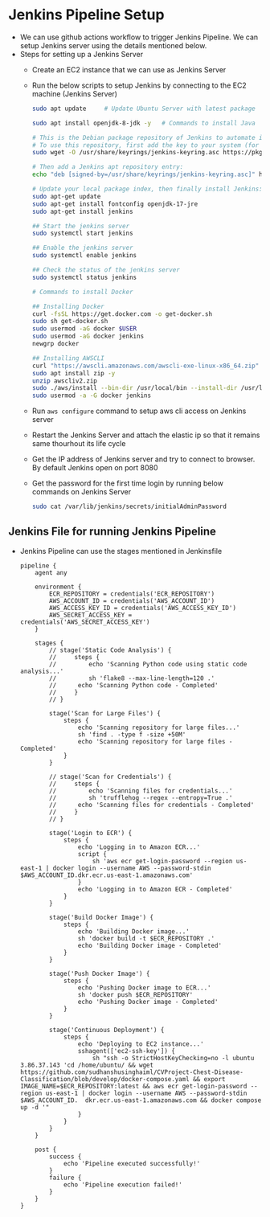 # Jenkins Pipeline Setup 
- We can use github actions workflow to trigger Jenkins Pipeline. We can setup Jenkins server using the details mentioned below.
- Steps for setting up a Jenkins Server
    - Create an EC2 instance that we can use as Jenkins Server
    - Run the below scripts to setup Jenkins by connecting to the EC2 machine (Jenkins Server)
        ```sh
        sudo apt update     # Update Ubuntu Server with latest package

        sudo apt install openjdk-8-jdk -y   # Commands to install Java

        # This is the Debian package repository of Jenkins to automate installation and upgrade.
        # To use this repository, first add the key to your system (for the Weekly Release Line):
        sudo wget -O /usr/share/keyrings/jenkins-keyring.asc https://pkg.jenkins.io/debian-stable/jenkins.io-2023.key

        # Then add a Jenkins apt repository entry:
        echo "deb [signed-by=/usr/share/keyrings/jenkins-keyring.asc]" https://pkg.jenkins.io/debian-stable binary/ | sudo tee /etc/apt/sources.list.d/jenkins.list > /dev/null

        # Update your local package index, then finally install Jenkins:
        sudo apt-get update
        sudo apt-get install fontconfig openjdk-17-jre
        sudo apt-get install jenkins

        ## Start the jenkins server
        sudo systemctl start jenkins

        ## Enable the jenkins server
        sudo systemctl enable jenkins

        ## Check the status of the jenkins server
        sudo systemctl status jenkins

        # Commands to install Docker

        ## Installing Docker
        curl -fsSL https://get.docker.com -o get-docker.sh
        sudo sh get-docker.sh
        sudo usermod -aG docker $USER
        sudo usermod -aG docker jenkins
        newgrp docker

        ## Installing AWSCLI
        curl "https://awscli.amazonaws.com/awscli-exe-linux-x86_64.zip" -o "awscliv2.zip"
        sudo apt install zip -y
        unzip awscliv2.zip
        sudo ./aws/install --bin-dir /usr/local/bin --install-dir /usr/local/aws-cli --update
        sudo usermod -a -G docker jenkins
        ```

    - Run `aws configure` command to setup aws cli access on Jenkins server

    - Restart the Jenkins Server and attach the elastic ip so that it remains same thourhout its life cycle

    - Get the IP address of Jenkins server and try to connect to browser. By default Jenkins open on port 8080

    - Get the password for the first time login by running below commands on Jenkins Server
      ```sh
      sudo cat /var/lib/jenkins/secrets/initialAdminPassword
      ```

## Jenkins File for running Jenkins Pipeline
- Jenkins Pipeline can use the stages mentioned in Jenkinsfile
    ```Jenkinsfile
    pipeline {
        agent any

        environment {
    		ECR_REPOSITORY = credentials('ECR_REPOSITORY')
    		AWS_ACCOUNT_ID = credentials('AWS_ACCOUNT_ID')
    		AWS_ACCESS_KEY_ID = credentials('AWS_ACCESS_KEY_ID')
    		AWS_SECRET_ACCESS_KEY = credentials('AWS_SECRET_ACCESS_KEY')
        }

        stages {
            // stage('Static Code Analysis') {
            //     steps {
            //         echo 'Scanning Python code using static code analysis...'
            //         sh 'flake8 --max-line-length=120 .'
    		// 		echo 'Scanning Python code - Completed'
            //     }
            // }

            stage('Scan for Large Files') {
                steps {
                    echo 'Scanning repository for large files...'
                    sh 'find . -type f -size +50M'
    				echo 'Scanning repository for large files - Completed'
                }
            }

            // stage('Scan for Credentials') {
            //     steps {
            //         echo 'Scanning files for credentials...'
            //         sh 'trufflehog --regex --entropy=True .'
    		// 		echo 'Scanning files for credentials - Completed'
            //     }
            // }

            stage('Login to ECR') {
                steps {
                    echo 'Logging in to Amazon ECR...'
    				script {
    					sh 'aws ecr get-login-password --region us-east-1 | docker login --username AWS --password-stdin $AWS_ACCOUNT_ID.dkr.ecr.us-east-1.amazonaws.com'
                    }
    				echo 'Logging in to Amazon ECR - Completed'
                }
            }

            stage('Build Docker Image') {
                steps {
                    echo 'Building Docker image...'
                    sh 'docker build -t $ECR_REPOSITORY .'
    				echo 'Building Docker image - Completed'
                }
            }

            stage('Push Docker Image') {
                steps {
                    echo 'Pushing Docker image to ECR...'
                    sh 'docker push $ECR_REPOSITORY'
    				echo 'Pushing Docker image - Completed'
                }
            }

            stage('Continuous Deployment') {
                steps {
                    echo 'Deploying to EC2 instance...'
                    sshagent(['ec2-ssh-key']) {
                        sh "ssh -o StrictHostKeyChecking=no -l ubuntu 3.86.37.143 'cd /home/ubuntu/ && wget https://github.com/sudhanshusinghaiml/CVProject-Chest-Disease-Classification/blob/develop/docker-compose.yaml && export IMAGE_NAME=$ECR_REPOSITORY:latest && aws ecr get-login-password --region us-east-1 | docker login --username AWS --password-stdin $AWS_ACCOUNT_ID.  dkr.ecr.us-east-1.amazonaws.com && docker compose up -d '"
                    }
                }
            }
        }

        post {
            success {
                echo 'Pipeline executed successfully!'
            }
            failure {
                echo 'Pipeline execution failed!'
            }
        }
    }
    ```

